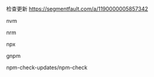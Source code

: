 检查更新
https://segmentfault.com/a/1190000005857342


nvm

nrm

npx

gnpm

npm-check-updates/npm-check
